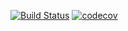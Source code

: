 [![Build Status](https://travis-ci.com/Rocket47/job4j_design.svg?branch=master)](https://travis-ci.org/Rocket47/job4j_design)
[![codecov](https://codecov.io/gh/Rocket47/job4j_design/branch/master/graph/badge.svg)](https://codecov.io/gh/Rocket47/job4j_design)


























